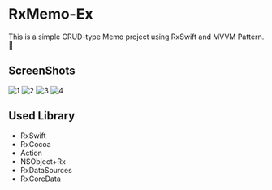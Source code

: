 # RxMemo-Ex

This is a simple CRUD-type Memo project using RxSwift and MVVM Pattern.🤗 

## ScreenShots
![1](https://i.imgur.com/fnRpnfa.png?1)
![2](https://i.imgur.com/zmuzKya.png?1)
![3](https://i.imgur.com/igft3Kj.png?2)
![4](https://i.imgur.com/Qz0EEZX.png?5)


## Used Library
* RxSwift
* RxCocoa
* Action
* NSObject+Rx
* RxDataSources
* RxCoreData
